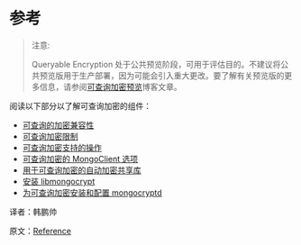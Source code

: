 # 参考

> 注意:
>
> Queryable Encryption 处于公共预览阶段，可用于评估目的。不建议将公共预览版用于生产部署，因为可能会引入重大更改。要了解有关预览版的更多信息，请参阅[可查询加密预览](https://www.mongodb.com/blog/post/mongodb-releases-queryable-encryption-preview/)博客文章。

阅读以下部分以了解可查询加密的组件：

- [可查询的加密兼容性](https://www.mongodb.com/docs/manual/core/queryable-encryption/reference/compatibility/#std-label-qe-compatibility-reference)
- [可查询加密限制](https://www.mongodb.com/docs/manual/core/queryable-encryption/reference/limitations/#std-label-qe-reference-encryption-limits)
- [可查询加密支持的操作](https://www.mongodb.com/docs/manual/core/queryable-encryption/reference/supported-operations/#std-label-qe-reference-automatic-encryption-supported-operations)
- [可查询加密的 MongoClient 选项](https://www.mongodb.com/docs/manual/core/queryable-encryption/reference/qe-options-clients/#std-label-qe-reference-mongo-client)
- [用于可查询加密的自动加密共享库](https://www.mongodb.com/docs/manual/core/queryable-encryption/reference/shared-library/#std-label-qe-reference-shared-library)
- [安装 libmongocrypt](https://www.mongodb.com/docs/manual/core/queryable-encryption/reference/libmongocrypt/#std-label-qe-reference-libmongocrypt)
- [为可查询加密安装和配置 mongocryptd](https://www.mongodb.com/docs/manual/core/queryable-encryption/reference/mongocryptd/#std-label-qe-reference-mongocryptd)









译者：韩鹏帅

原文：[Reference](https://www.mongodb.com/docs/manual/core/queryable-encryption/reference/)